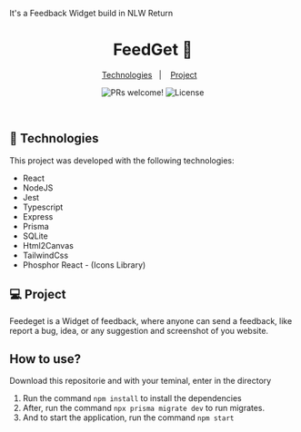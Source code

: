It's a Feedback Widget build in NLW Return

<h1 align="center">
  FeedGet 🤔
</h1>

<p align="center">
  <a href="#-technologies">Technologies</a>&nbsp;&nbsp;&nbsp;|&nbsp;&nbsp;&nbsp;
  <a href="#-project">Project</a>&nbsp;&nbsp;&nbsp;
</p>

<p align="center">
 <img src="https://img.shields.io/static/v1?label=PRs&message=welcome&color=49AA26&labelColor=000000" alt="PRs welcome!" />

  <img alt="License" src="https://img.shields.io/static/v1?label=license&message=MIT&color=49AA26&labelColor=000000">
</p>

<br>

## 🚀 Technologies

This project was developed with the following technologies:

- React
- NodeJS
- Jest
- Typescript
- Express
- Prisma
- SQLite
- Html2Canvas
- TailwindCss
- Phosphor React - (Icons Library)

## 💻 Project

Feedeget is a Widget of feedback, where anyone can send a feedback, like report a bug, idea, or any suggestion and screenshot of you website.

## How to use?

Download this repositorie and with your teminal, enter in the directory

1. Run the command `npm install` to install the dependencies
2. After, run the command `npx prisma migrate dev` to run migrates.
3. And to start the application, run the command `npm start`
